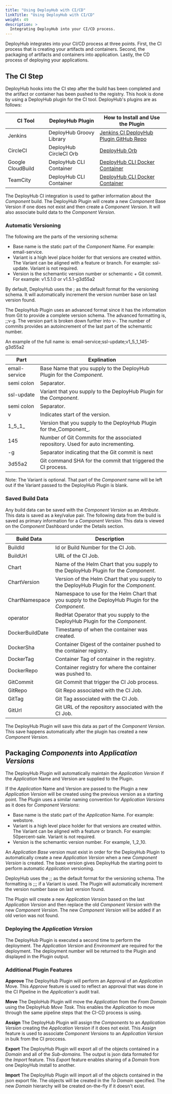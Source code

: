 ```yaml
---
title: "Using DeployHub with CI/CD"
linkTitle: "Using DeployHub with CI/CD"
weight: 49
description: >
  Integrating DeployHub into your CI/CD process.
---
```


DeployHub integrates into your CI/CD process at three points.  First, the CI process that is creating your artifacts and containers. Second, the packaging of artifacts and containers into application.  Lastly, the CD process of deploying your applications.

## The CI Step

DeployHub hooks into the CI step after the build has been completed and the artifact or container has been pushed to the registry.  This hook is done by using a DeployHub plugin for the CI tool.  DeployHub's plugins are as follows:

| CI Tool | DeployHub Plugin | How to Install and Use the Plugin |
|---|---|---|
| Jenkins | DeployHub Groovy Library | [Jenkins CI DeployHub Plugin GitHub Repo](https://github.com/jenkinsci/deployhub-plugin) |
| CircleCI | DeployHub CircleCI Orb | [DeployHub Orb](https://circleci.com/orbs/registry/orb/deployhub/deployhub-orb)|
| Google CloudBuild | DeployHub CLI Container | [DeployHub CLI Docker Container](https://github.com/ortelius/compupdate) |
| TeamCity | DeployHub CLI Container | [DeployHub CLI Docker Container](https://github.com/ortelius/compupdate) |

The DeployHub CI integration is used to gather information about the _Component_ build. The DeployHub Plugin will create a new _Component_ Base Version if one does not exist and then create a _Component Version_.  It will also associate build data to the _Component Version_.

### Automatic Versioning

The following are the parts of the versioning schema:

- Base name is the static part of the _Component_ Name.  For example: email-service.
- Variant is a high level place holder for that versions are created within. The Variant can be aligned with a feature or branch. For example: ssl-update.  Variant is not required.
- Version is the schemantic version number or schemantic + Git commit.  For example:  v1.5.1.0 or v1.5.1-g3d55a2

By default, DeployHub uses the <base name>;<version number> as the default format for the versioning schema. It will automatically increment the version number base on last version found.

The DeployHub Plugin uses an advanced format since it has the information from Git to provide a complete version schema.  The advanced formatting is, <base name>;<variant>;v<version>-g<git commit>.  The version part is broken down further into v<schemantic number>-<number of commits>.  The number of commits provides an autoincrement of the last part of the schemantic number.  

An example of the full name is: email-service;ssl-update;v1_5_1_145-g3d55a2

| Part | Explination |
| ---  | --- |
| email-service | Base Name that you supply to the DeployHub Plugin for the _Component_. |
| semi colon | Separator. |
| ssl-update | Variant that you supply to the DeployHub Plugin for the _Component_. |
| semi colon | Separator. |
| v | Indicates start of the version. |
| 1_5_1_| Version that you supply to the DeployHub Plugin for the_Component_. |
| 145 | Number of Git Commits for the associated repository.  Used for auto incrementing. |
| -g | Separator indicating that the Git commit is next |
| 3d55a2 | Git command SHA for the commit that triggered the CI process. |

Note: The Variant is optional.  That part of the _Component_ name will be left out if the Variant passed to the DeployHub Plugin is blank.

### Saved Build Data

Any build data can be saved with the _Component Version_ as an _Attribute_.  This data is saved as a key/value pair.  The following data from the build is saved as primary information for a _Component Version_.  This data is viewed on the _Component_ Dashboard under the Details section.

| Build Data | Description |
| --- | --- |
| BuildId | Id or Build Number for the CI Job. |
| BuildUrl | URL of the CI Job. |
| Chart | Name of the Helm Chart that you supply to the DeployHub Plugin for the _Component_. |
| ChartVersion | Version of the Helm Chart that you supply to the DeployHub Plugin for the _Component_. |
| ChartNamespace | Namespace to use for the Helm Chart that you supply to the DeployHub Plugin for the _Component_. |
| operator | RedHat Operator that you supply to the DeployHub Plugin for the _Component_.|
| DockerBuildDate | Timestamp of when the container was created. |
| DockerSha | Container Digest of the container pushed to the container registry. |
| DockerTag | Container Tag of container in the registry. |
| DockerRepo | Container registry for where the container was pushed to. |
| GitCommit | Git Commit that trigger the CI Job process. |
| GitRepo | Git Repo associated with the CI Job. |
| GitTag | Git Tag associated with the CI Job. |
| GitUrl | Git URL of the repository associated with the CI Job. |

The DeployHub Plugin will save this data as part of the _Component Version_.  This save happens automatically after the plugin has created a new _Component Version_.

## Packaging _Components_ into _Application Versions_

The DeployHub Plugin will automatically maintain the _Application Version_ if the _Application_ Name and Version are supplied to the Plugin.  

If the _Application_ Name and Version are passed to the Plugin a new _Application Version_ will be created using the previous version as a starting point.  The Plugin uses a similar naming convention for _Application Versions_ as it does for _Component Versions_:

- Base name is the static part of the _Application_ Name.  For example: webstore.
- Variant is a high level place holder for that versions are created within. The Variant can be aligned with a feature or branch. For example: 50percent-sale.  Variant is not required.
- Version is the schemantic version number. For example, 1_2_10.

An _Application Base_ version must exist in order for the DeployHub Plugin to automatically create a new _Application Version_ when a new _Component Version_ is created.  The base version gives DeployHub the starting point to perform automatic _Application_ versioning.

DeployHub uses the <base name>;<schematic version number>;<version number> as the default format for the versioning schema.   The formatting is <base name>;<variant>;<schematic version number>;<version number> if a Variant is used.  The Plugin will automatically increment the version number base on last version found.

The Plugin will create a new _Application Version_ based on the last _Application Version_ and then replace the old _Component Version_ with the new _Component Version_.  The new _Component Version_ will be added if an old verion was not found.

### Deploying the _Application Version_

The DeployHub Plugin is executed a second time to perform the deployment. The _Application Version_ and _Environment_ are required for the deployment.  The deployment number will be returned to the Plugin and displayed in the Plugin output.

### Additional Plugin Features

**Approve**
The DeployHub Plugin will perform an Approval of an _Application_ Move.  This _Approve_  feature is used to reflect an approval that was done in the CI Pipeline in the _Application's_ audit trail.  

**Move**
The DeploHub Plugin will move the _Application_ from the _From Domain_ using the DeployHub _Move Task_.  This enables the _Application_ to move through the same pipeline steps that the CI-CD process is using.

**Assign**
The DeployHub Plugin will assign the _Components_ to an _Application Version_ creating the _Application Version_ if it does not exist.  This _Assign_ feature is used to associate _Component Versions_ to an _Application Version_ in bulk from the CI proccess.  

**Export**
The DeployHub Plugin will export all of the objects contained in a _Domain_ and all of the _Sub-domains_.  The output is json data formated for the _Import_ feature.  This _Export_ feature enables sharing of a _Domain_ from one DeployHub install to another.

**Import**
The DeployHub Plugin will import all of the objects contained in the json export file.  The objects will be created in the _To Domain_ specified.  The new _Domain_ hierarchy will be created on-the-fly if it doesn't exist.
